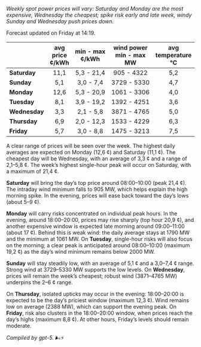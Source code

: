 *Weekly spot power prices will vary: Saturday and Monday are the most expensive, Wednesday the cheapest; spike risk early and late week, windy Sunday and Wednesday push prices down.*

Forecast updated on Friday at 14:19.

|  | avg<br>price<br>¢/kWh | min - max<br>¢/kWh | wind power<br>min - max<br>MW | avg<br>temperature<br>°C |
|:-------------|:----------------:|:----------------:|:-------------:|:-------------:|
| **Saturday** | 11,1 | 5,3 - 21,4 | 905 - 4322 | 5,2 |
| **Sunday** | 5,1 | 3,0 - 7,4 | 3729 - 5330 | 4,7 |
| **Monday** | 12,6 | 5,3 - 20,9 | 1061 - 3306 | 4,0 |
| **Tuesday** | 8,1 | 3,9 - 19,2 | 1392 - 4251 | 3,6 |
| **Wednesday** | 3,3 | 2,1 - 5,8 | 3871 - 4765 | 5,0 |
| **Thursday** | 6,9 | 2,0 - 12,3 | 1533 - 4229 | 6,3 |
| **Friday** | 5,7 | 3,0 - 8,8 | 1475 - 3213 | 7,5 |

A clear range of prices will be seen over the week. The highest daily averages are expected on Monday (12,6 ¢) and Saturday (11,1 ¢). The cheapest day will be Wednesday, with an average of 3,3 ¢ and a range of 2,1–5,8 ¢. The week’s highest single-hour peak will occur on Saturday, with a maximum of 21,4 ¢.

**Saturday** will bring the day’s top price around 08:00–10:00 (peak 21,4 ¢). The intraday wind minimum falls to 905 MW, which helps explain the high morning spike. In the evening, prices will ease back toward the day’s lows (about 5–9 ¢).

**Monday** will carry risks concentrated on individual peak hours. In the evening, around 18:00–20:00, prices may rise sharply (top hour 20,9 ¢), and another expensive window is expected late morning around 09:00–11:00 (about 17 ¢). Behind this is weak wind: the daily average stays at 1790 MW and the minimum at 1061 MW. On **Tuesday**, single-hour risks will also focus on the morning; a clear peak is anticipated around 08:00–10:00 (maximum 19,2 ¢) as the day’s wind minimum remains below 2000 MW.

**Sunday** will stay steadily low, with an average of 5,1 ¢ and a 3,0–7,4 ¢ range. Strong wind at 3729–5330 MW supports the low levels. On **Wednesday**, prices will remain the week’s cheapest; robust wind (3871–4765 MW) underpins the 2–6 ¢ range.

On **Thursday**, isolated upticks may occur in the evening: 18:00–20:00 is expected to be the day’s priciest window (maximum 12,3 ¢). Wind remains low on average (2388 MW), which can support the evening peak. On **Friday**, risk also clusters in the 18:00–20:00 window, when prices reach the day’s highs (maximum 8,8 ¢). At other hours, Friday’s levels should remain moderate.

*Compiled by gpt-5.* 🌬️⚡️
